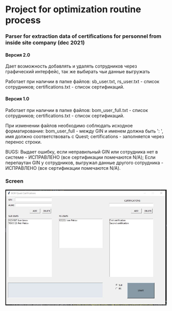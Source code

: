 # Project for optimization routine process

### Parser for extraction data of certifications for personnel from inside site company (dec 2021)

#### Версия 2.0

Дает возможность добавлять и удалять сотрудников через графический интерфейc, так же выбирать чьи данные выгружать

Работает при наличии в папке файлов:
sb_user.txt, rs_user.txt - список сотрудников;
certifications.txt - список сертификаций.

#### Версия 1.0

Работает при наличии в папке файлов:
bom_user_full.txt - список сотрудников;
certifications.txt - список сертификаций.

При изменении файлов необходимо соблюдать исходное форматирование:
bom_user_full - между GIN и именем должна быть ': ', имя должно соответствовать с Quest;
certifications - заполняется через перенос строки.

BUGS:
Выдает ошибку, если неправильный GIN или сотрудника нет в системе - ИСПРАВЛЕНО (все сертификации помечаются N/A);
Если перепаутан GIN у сотрудников, выгружал данные другого сотрудника - ИСПРАВЛЕНО (все сертификации помечаются N/A).

### Screen

![alt text](https://github.com/Frvzr/slb_parser/blob/main/screens/1.JPG)
